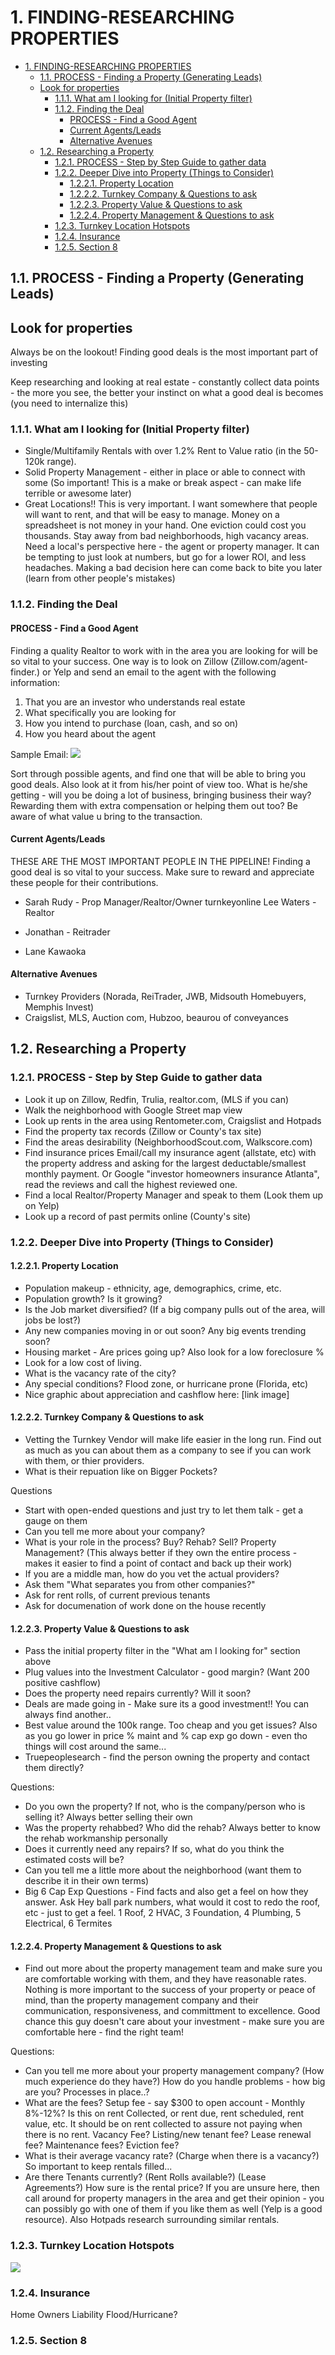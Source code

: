 # 1. FINDING-RESEARCHING PROPERTIES

<!-- TOC -->

- [1. FINDING-RESEARCHING PROPERTIES](#1-finding-researching-properties)
  - [1.1. PROCESS - Finding a Property (Generating Leads)](#11-process---finding-a-property-generating-leads)
  - [Look for properties](#look-for-properties)
    - [1.1.1. What am I looking for (Initial Property filter)](#111-what-am-i-looking-for-initial-property-filter)
    - [1.1.2. Finding the Deal](#112-finding-the-deal)
      - [PROCESS - Find a Good Agent](#process---find-a-good-agent)
      - [Current Agents/Leads](#current-agentsleads)
      - [Alternative Avenues](#alternative-avenues)
  - [1.2. Researching a Property](#12-researching-a-property)
    - [1.2.1. PROCESS - Step by Step Guide to gather data](#121-process---step-by-step-guide-to-gather-data)
    - [1.2.2. Deeper Dive into Property (Things to Consider)](#122-deeper-dive-into-property-things-to-consider)
      - [1.2.2.1. Property Location](#1221-property-location)
      - [1.2.2.2. Turnkey Company & Questions to ask](#1222-turnkey-company--questions-to-ask)
      - [1.2.2.3. Property Value & Questions to ask](#1223-property-value--questions-to-ask)
      - [1.2.2.4. Property Management & Questions to ask](#1224-property-management--questions-to-ask)
    - [1.2.3. Turnkey Location Hotspots](#123-turnkey-location-hotspots)
    - [1.2.4. Insurance](#124-insurance)
    - [1.2.5. Section 8](#125-section-8)

<!-- /TOC -->

## 1.1. PROCESS - Finding a Property (Generating Leads)

## Look for properties

Always be on the lookout! Finding good deals is the most important part of investing

Keep researching and looking at real estate - constantly collect data points - the more you see, the better your instinct on what a good deal is becomes (you need to internalize this)

### 1.1.1. What am I looking for (Initial Property filter)

- Single/Multifamily Rentals with over 1.2% Rent to Value ratio (in the 50-120k range).
- Solid Property Management - either in place or able to connect with some (So important! This is a make or break aspect - can make life terrible or awesome later)
- Great Locations!! This is very important. I want somewhere that people will want to rent, and that will be easy to manage. Money on a spreadsheet is not money in your hand. One eviction could cost you thousands. Stay away from bad neighborhoods, high vacancy areas. Need a local's perspective here - the agent or property manager. It can be tempting to just look at numbers, but go for a lower ROI, and less headaches. Making a bad decision here can come back to bite you later (learn from other people's mistakes)

### 1.1.2. Finding the Deal

#### PROCESS - Find a Good Agent

Finding a quality Realtor to work with in the area you are looking for will be so vital to your success. One way is to look on Zillow (Zillow.com/agent-finder.) or Yelp and send an email to the agent with the following information:

1. That you are an investor who understands real estate
2. What specifically you are looking for
3. How you intend to purchase (loan, cash, and so on)
4. How you heard about the agent

Sample Email:
![](lib/Letter-to-Prospective-Realtor-Agents.png)

Sort through possible agents, and find one that will be able to bring you good deals. Also look at it from his/her point of view too. What is he/she getting - will you be doing a lot of business, bringing business their way? Rewarding them with extra compensation or helping them out too? Be aware of what value u bring to the transaction.

#### Current Agents/Leads

THESE ARE THE MOST IMPORTANT PEOPLE IN THE PIPELINE! Finding a good deal is so vital to your success. Make sure to reward and appreciate these people for their contributions.

- Sarah Rudy - Prop Manager/Realtor/Owner turnkeyonline
  Lee Waters - Realtor

- Jonathan - Reitrader

- Lane Kawaoka

#### Alternative Avenues

- Turnkey Providers (Norada, ReiTrader, JWB, Midsouth Homebuyers, Memphis Invest)
- Craigslist, MLS, Auction com, Hubzoo, beaurou of conveyances

## 1.2. Researching a Property

### 1.2.1. PROCESS - Step by Step Guide to gather data

- Look it up on Zillow, Redfin, Trulia, realtor.com, (MLS if you can)
- Walk the neighborhood with Google Street map view
- Look up rents in the area using Rentometer.com, Craigslist and Hotpads
- Find the property tax records (Zillow or County's tax site)
- Find the areas desirability (NeighborhoodScout.com, Walkscore.com)
- Find insurance prices Email/call my insurance agent (allstate, etc) with the property address and asking for the largest deductable/smallest monthly payment. Or Google "investor homeowners insurance Atlanta", read the reviews and call the highest reviewed one.
- Find a local Realtor/Property Manager and speak to them (Look them up on Yelp)
- Look up a record of past permits online (County's site)

### 1.2.2. Deeper Dive into Property (Things to Consider)

#### 1.2.2.1. Property Location

- Population makeup - ethnicity, age, demographics, crime, etc.
- Population growth? Is it growing?
- Is the Job market diversified? (If a big company pulls out of the area, will jobs be lost?)
- Any new companies moving in or out soon? Any big events trending soon?
- Housing market - Are prices going up? Also look for a low foreclosure %
- Look for a low cost of living.
- What is the vacancy rate of the city?
- Any special conditions? Flood zone, or hurricane prone (Florida, etc)
- Nice graphic about appreciation and cashflow here: [link image]

#### 1.2.2.2. Turnkey Company & Questions to ask

- Vetting the Turnkey Vendor will make life easier in the long run. Find out as much as you can about them as a company to see if you can work with them, or thier providers.
- What is their repuation like on Bigger Pockets?

Questions

- Start with open-ended questions and just try to let them talk - get a gauge on them
- Can you tell me more about your company?
- What is your role in the process? Buy? Rehab? Sell? Property Management? (This always better if they own the entire process - makes it easier to find a point of contact and back up their work)
- If you are a middle man, how do you vet the actual providers?
- Ask them "What separates you from other companies?"
- Ask for rent rolls, of current previous tenants
- Ask for documenation of work done on the house recently

#### 1.2.2.3. Property Value & Questions to ask

- Pass the initial property filter in the "What am I looking for" section above
- Plug values into the Investment Calculator - good margin? (Want 200 positive cashflow)
- Does the property need repairs currently? Will it soon?
- Deals are made going in - Make sure its a good investment!! You can always find another..
- Best value around the 100k range. Too cheap and you get issues? Also as you go lower in price % maint and % cap exp go down - even tho things will cost around the same...
- Truepeoplesearch - find the person owning the property and contact them directly?

Questions:

- Do you own the property? If not, who is the company/person who is selling it? Always better selling their own
- Was the property rehabbed? Who did the rehab? Always better to know the rehab workmanship personally
- Does it currently need any repairs? If so, what do you think the estimated costs will be?
- Can you tell me a little more about the neighborhood (want them to describe it in their own terms)
- Big 6 Cap Exp Questions - Find facts and also get a feel on how they answer. Ask Hey ball park numbers, what would it cost to redo the roof, etc - just to get a feel. 1 Roof, 2 HVAC, 3 Foundation, 4 Plumbing, 5 Electrical, 6 Termites

#### 1.2.2.4. Property Management & Questions to ask

- Find out more about the property management team and make sure you are comfortable working with them, and they have reasonable rates. Nothing is more important to the success of your property or peace of mind, than the property management company and their communication, responsiveness, and committment to excellence. Good chance this guy doesn't care about your investment - make sure you are comfortable here - find the right team!

Questions:

- Can you tell me more about your property management company? (How much experience do they have?) How do you handle problems - how big are you? Processes in place..?
- What are the fees? Setup fee - say $300 to open account - Monthly 8%-12%? Is this on rent Collected, or rent due, rent scheduled, rent value, etc. It should be on rent collected to assure not paying when there is no rent. Vacancy Fee? Listing/new tenant fee? Lease renewal fee? Maintenance fees? Eviction fee?
- What is their average vacancy rate? (Charge when there is a vacancy?) So important to keep rentals filled...
- Are there Tenants currently? (Rent Rolls available?) (Lease Agreements?) How sure is the rental price? If you are unsure here, then call around for property managers in the area and get their opinion - you can possibly go with one of them if you like them as well (Yelp is a good resource). Also Hotpads research surrounding similar rentals.

### 1.2.3. Turnkey Location Hotspots

![](lib/Turnkey-heat-map-8-16.jpg)

### 1.2.4. Insurance

Home Owners
Liability
Flood/Hurricane?

### 1.2.5. Section 8
